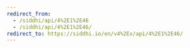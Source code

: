 ```yaml
---
redirect_from:
  - /siddhi/api/4%2E1%2E46
  - /siddhi/api/4%2E1%2E46/
redirect_to: https://siddhi.io/en/v4%2Ex/api/4%2E1%2E46/
---
```


